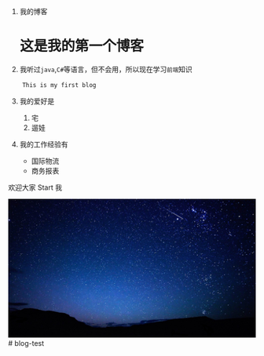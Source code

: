 1. 我的博客
    # 这是我的第一个博客

2. 我听过`java`,`C#`等语言，但不会用，所以现在学习`前端`知识
```javascript
    This is my first blog
```
3. 我的爱好是
   1. 宅
   2. 遛娃

4. 我的工作经验有
   
   * 国际物流
   * 商务报表

欢迎大家 Start 我

![一张图片](falling_star-Night_sky_HD_wallpaper_1366x768.jpg)# blog-test
